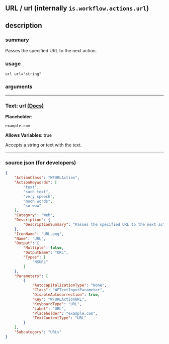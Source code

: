 
## URL / url (internally `is.workflow.actions.url`)


## description

### summary

Passes the specified URL to the next action.


### usage
```
url url="string"
```

### arguments

---

### Text: url [(Docs)](https://pfgithub.github.io/shortcutslang/gettingstarted#text-field)
**Placeholder**:
```
example.com
```
**Allows Variables**: true



Accepts a string 
or text
with the text.

---

### source json (for developers)

```json
{
	"ActionClass": "WFURLAction",
	"ActionKeywords": [
		"text",
		"such text",
		"very speech",
		"much words",
		"so wow"
	],
	"Category": "Web",
	"Description": {
		"DescriptionSummary": "Passes the specified URL to the next action."
	},
	"IconName": "URL.png",
	"Name": "URL",
	"Output": {
		"Multiple": false,
		"OutputName": "URL",
		"Types": [
			"NSURL"
		]
	},
	"Parameters": [
		{
			"AutocapitalizationType": "None",
			"Class": "WFTextInputParameter",
			"DisableAutocorrection": true,
			"Key": "WFURLActionURL",
			"KeyboardType": "URL",
			"Label": "URL",
			"Placeholder": "example.com",
			"TextContentType": "URL"
		}
	],
	"Subcategory": "URLs"
}
```
